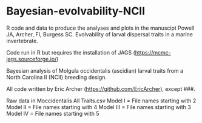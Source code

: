 # Bayesian-evolvability-NCII
R code and data to produce the analyses and plots in the manuscipt Powell JA, Archer, FI, Burgess SC. Evolvability of larval dispersal traits in a marine invertebrate. 

Code run in R but requires the installation of JAGS (https://mcmc-jags.sourceforge.io/)

Bayesian analysis of Molgula occidentalis (ascidian) larval traits from a North Carolina II (NCII) breeding design.

All code written by Eric Archer (https://github.com/EricArcher), except ###.

Raw data in Moccidentalis All Traits.csv
Model I = File names starting with 2
Model II = File names starting with 4
Model III = File names starting with 3
Model IV = File names starting with 5
